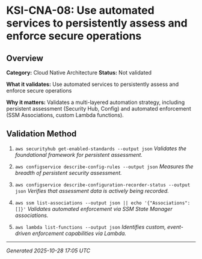 # KSI-CNA-08: Use automated services to persistently assess and enforce secure operations

## Overview

**Category:** Cloud Native Architecture
**Status:** Not validated

**What it validates:** Use automated services to persistently assess and enforce secure operations

**Why it matters:** Validates a multi-layered automation strategy, including persistent assessment (Security Hub, Config) and automated enforcement (SSM Associations, custom Lambda functions).

## Validation Method

1. `aws securityhub get-enabled-standards --output json`
   *Validates the foundational framework for persistent assessment.*

2. `aws configservice describe-config-rules --output json`
   *Measures the breadth of persistent security assessment.*

3. `aws configservice describe-configuration-recorder-status --output json`
   *Verifies that assessment data is actively being recorded.*

4. `aws ssm list-associations --output json || echo '{"Associations": []}'`
   *Validates automated enforcement via SSM State Manager associations.*

5. `aws lambda list-functions --output json`
   *Identifies custom, event-driven enforcement capabilities via Lambda.*

---
*Generated 2025-10-28 17:05 UTC*